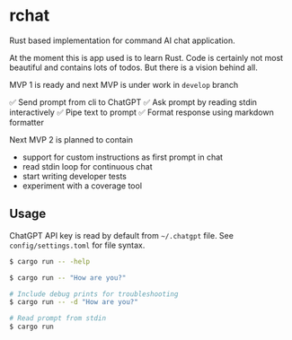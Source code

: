 rchat
=====

Rust based implementation for command AI chat application.

At the moment this is app used is to learn Rust. Code is certainly not
most beautiful and contains lots of todos. But there is a vision behind all.

MVP 1 is ready and next MVP is under work in `develop` branch

✅ Send prompt from cli to ChatGPT
✅ Ask prompt by reading stdin interactively
✅ Pipe text to prompt
✅ Format response using markdown formatter

Next MVP 2 is planned to contain

- support for custom instructions as first prompt in chat
- read stdin loop for continuous chat
- start writing developer tests
- experiment with a coverage tool

## Usage

ChatGPT API key is read by default from `~/.chatgpt` file. See `config/settings.toml` for file syntax.

```bash
$ cargo run -- -help

$ cargo run -- "How are you?"

# Include debug prints for troubleshooting
$ cargo run -- -d "How are you?"

# Read prompt from stdin
$ cargo run
```